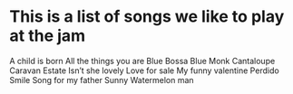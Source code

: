 # This is a list of songs we like to play at the jam

A child is born
All the things you are
Blue Bossa
Blue Monk
Cantaloupe
Caravan
Estate
Isn’t she lovely
Love for sale
My funny valentine
Perdido
Smile
Song for my father
Sunny
Watermelon man
